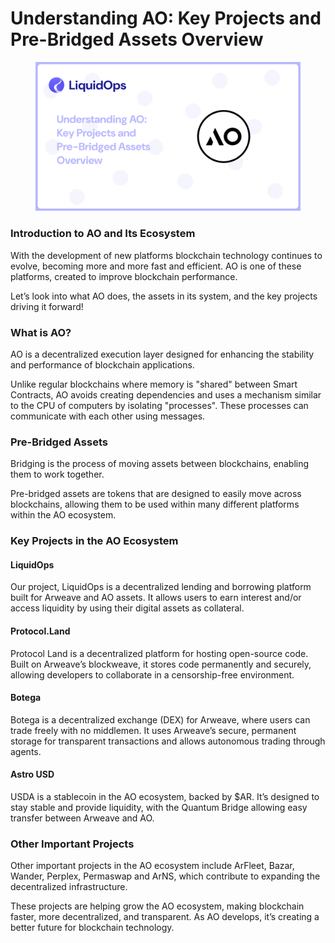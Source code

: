 # Understanding AO: Key Projects and Pre-Bridged Assets Overview

<figure><img src="../.gitbook/assets/ao thread.png" alt=""><figcaption></figcaption></figure>

### **Introduction to AO and Its Ecosystem**

With the development of new platforms blockchain technology continues to evolve, becoming more and more fast and efficient. AO is one of these platforms, created to improve blockchain performance.

Let’s look into what AO does, the assets in its system, and the key projects driving it forward!

### **What is AO?**

AO is a decentralized execution layer designed for enhancing the stability and performance of blockchain applications.&#x20;

Unlike regular blockchains where memory is "shared" between Smart Contracts, AO avoids creating dependencies and uses a mechanism similar to the CPU of computers by isolating "processes". These processes can communicate with each other using messages.

### Pre-Bridged Assets

Bridging is the process of moving assets between blockchains, enabling them to work together.

Pre-bridged assets are tokens that are designed to easily move across blockchains, allowing them to be used within many different platforms within the AO ecosystem.

### Key Projects in the AO Ecosystem

#### LiquidOps

Our project, LiquidOps is a decentralized lending and borrowing platform built for Arweave and AO assets. It allows users to earn interest and/or access liquidity by using their digital assets as collateral.

#### Protocol.Land

Protocol Land is a decentralized platform for hosting open-source code. Built on Arweave’s blockweave, it stores code permanently and securely, allowing developers to collaborate in a censorship-free environment.

#### Botega

Botega is a decentralized exchange (DEX) for Arweave, where users can trade freely with no middlemen. It uses Arweave’s secure, permanent storage for transparent transactions and allows autonomous trading through agents.

#### Astro USD

USDA is a stablecoin in the AO ecosystem, backed by $AR. It’s designed to stay stable and provide liquidity, with the Quantum Bridge allowing easy transfer between Arweave and AO.

### Other Important Projects

Other important projects in the AO ecosystem include ArFleet, Bazar, Wander, Perplex, Permaswap and ArNS, which contribute to expanding the decentralized infrastructure.&#x20;

These projects are helping grow the AO ecosystem, making blockchain faster, more decentralized, and transparent. As AO develops, it’s creating a better future for blockchain technology.
